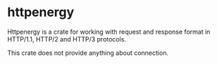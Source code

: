 # httpenergy

Httpenergy is a crate for working with request and response format in HTTP/1.1, HTTP/2 and HTTP/3 protocols.

This crate does not provide anything about connection.
